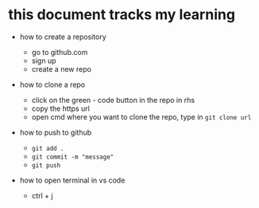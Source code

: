 # this document tracks my learning

- how to create a repository
    - go to github.com
    - sign up
    - create a new repo

- how to clone a repo
    - click on the green - code button in the repo in rhs
    - copy the https url
    - open cmd where you want to clone the repo, type in `git clone url`

- how to push to github
    - `git add .`
    - `git commit -m "message"` 
    - `git push` 

- how to open terminal in vs code
    - ctrl + j